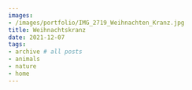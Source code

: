 ```yaml
---
images:
- /images/portfolio/IMG_2719_Weihnachten_Kranz.jpg
title: Weihnachtskranz
date: 2021-12-07
tags:
- archive # all posts
- animals
- nature
- home
---
```

